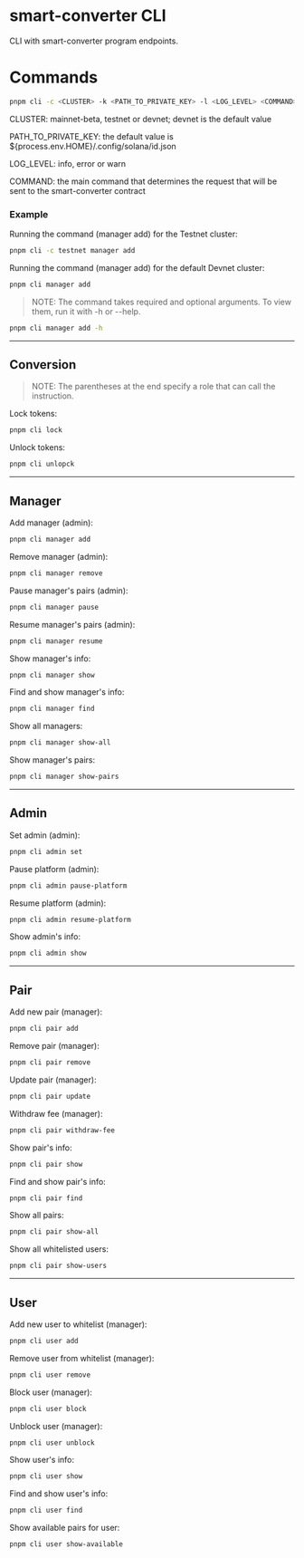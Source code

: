 # smart-converter CLI

CLI with smart-converter program endpoints.

# Commands

```bash
pnpm cli -c <CLUSTER> -k <PATH_TO_PRIVATE_KEY> -l <LOG_LEVEL> <COMMAND>
```

CLUSTER: mainnet-beta, testnet or devnet; devnet is the default value

PATH_TO_PRIVATE_KEY: the default value is ${process.env.HOME}/.config/solana/id.json

LOG_LEVEL: info, error or warn

COMMAND: the main command that determines the request that will be sent to the smart-converter contract

### Example

Running the command (manager add) for the Testnet cluster:

```bash
pnpm cli -c testnet manager add
```

Running the command (manager add) for the default Devnet cluster:

```bash
pnpm cli manager add
```

> NOTE: The command takes required and optional arguments. To view them, run it with -h or --help.

```bash
pnpm cli manager add -h
```

-------------------------------------------------------
Conversion
-------------------------------------------------------

> NOTE: The parentheses at the end specify a role that can call the instruction.

Lock tokens:

```bash
pnpm cli lock
```

Unlock tokens:

```bash
pnpm cli unlopck
```

-------------------------------------------------------
Manager
-------------------------------------------------------

Add manager (admin):

```bash
pnpm cli manager add
```

Remove manager (admin):

```bash
pnpm cli manager remove
```

Pause manager's pairs (admin):

```bash
pnpm cli manager pause
```

Resume manager's pairs (admin):

```bash
pnpm cli manager resume
```

Show manager's info:

```bash
pnpm cli manager show
```

Find and show manager's info:

```bash
pnpm cli manager find
```

Show all managers:

```bash
pnpm cli manager show-all
```

Show manager's pairs:

```bash
pnpm cli manager show-pairs
```

-------------------------------------------------------
Admin
-------------------------------------------------------

Set admin (admin):

```bash
pnpm cli admin set
```

Pause platform (admin):

```bash
pnpm cli admin pause-platform
```

Resume platform (admin):

```bash
pnpm cli admin resume-platform
```

Show admin's info:

```bash
pnpm cli admin show
```

-------------------------------------------------------
Pair
-------------------------------------------------------

Add new pair (manager):

```bash
pnpm cli pair add
```

Remove pair (manager):

```bash
pnpm cli pair remove
```

Update pair (manager):

```bash
pnpm cli pair update
```

Withdraw fee (manager):

```bash
pnpm cli pair withdraw-fee
```

Show pair's info:

```bash
pnpm cli pair show
```

Find and show pair's info:

```bash
pnpm cli pair find
```

Show all pairs:

```bash
pnpm cli pair show-all
```

Show all whitelisted users:

```bash
pnpm cli pair show-users
```

-------------------------------------------------------
User
-------------------------------------------------------

Add new user to whitelist (manager):

```bash
pnpm cli user add
```

Remove user from whitelist (manager):

```bash
pnpm cli user remove
```

Block user (manager):

```bash
pnpm cli user block
```

Unblock user (manager):

```bash
pnpm cli user unblock
```

Show user's info:

```bash
pnpm cli user show
```

Find and show user's info:

```bash
pnpm cli user find
```

Show available pairs for user:

```bash
pnpm cli user show-available
```
